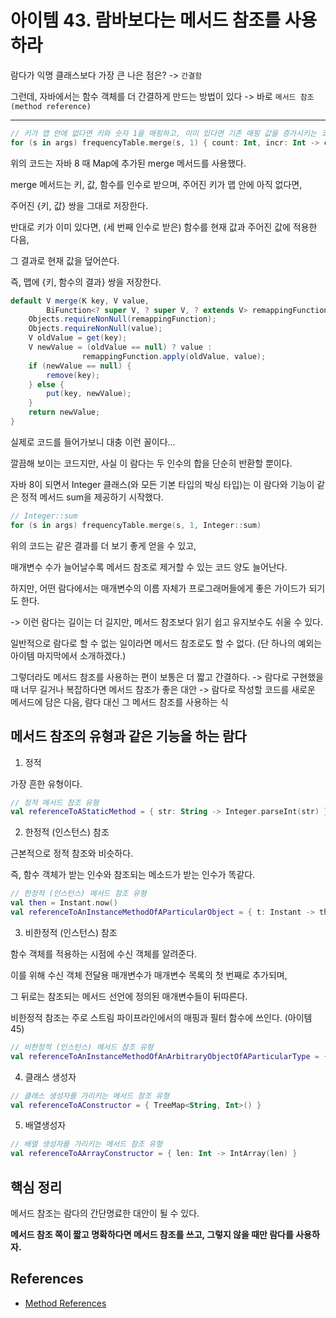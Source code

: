 # 아이템 43. 람바보다는 메서드 참조를 사용하라

람다가 익명 클래스보다 가장 큰 나은 점은? -> `간결함`

그런데, 자바에서는 함수 객체를 더 간결하게 만드는 방법이 있다 -> 바로 `메서드 참조 (method reference)`

---

```kotlin
// 키가 맵 안에 없다면 키와 숫자 1을 매핑하고, 이미 있다면 기존 매핑 값을 증가시키는 코드
for (s in args) frequencyTable.merge(s, 1) { count: Int, incr: Int -> count + incr }
```

위의 코드는 자바 8 때 Map에 추가된 merge 메서드를 사용했다.

merge 메서드는 키, 값, 함수를 인수로 받으며, 주어진 키가 맵 안에 아직 없다면,

주어진 {키, 값} 쌍을 그대로 저장한다.

반대로 키가 이미 있다면, (세 번째 인수로 받은) 함수를 현재 값과 주어진 값에 적용한 다음,

그 결과로 현재 값을 덮어쓴다.

즉, 맵에 {키, 함수의 결과} 쌍을 저장한다.

```java
default V merge(K key, V value,
        BiFunction<? super V, ? super V, ? extends V> remappingFunction) {
    Objects.requireNonNull(remappingFunction);
    Objects.requireNonNull(value);
    V oldValue = get(key);
    V newValue = (oldValue == null) ? value :
                remappingFunction.apply(oldValue, value);
    if (newValue == null) {
        remove(key);
    } else {
        put(key, newValue);
    }
    return newValue;
}
```

실제로 코드를 들어가보니 대충 이런 꼴이다...

깔끔해 보이는 코드지만, 사실 이 람다는 두 인수의 합을 단순히 반환할 뿐이다.

자바 8이 되면서 Integer 클래스(와 모든 기본 타입의 박싱 타입)는 이 람다와 기능이 같은 정적 메서드 sum을 제공하기 시작했다.

```kotlin
// Integer::sum
for (s in args) frequencyTable.merge(s, 1, Integer::sum)
```

위의 코드는 같은 결과를 더 보기 좋게 얻을 수 있고,

매개변수 수가 늘어날수록 메서드 참조로 제거할 수 있는 코드 양도 늘어난다.

하지만, 어떤 람다에서는 매개변수의 이름 자체가 프로그래머들에게 좋은 가이드가 되기도 한다.

-> 이런 람다는 길이는 더 길지만, 메서드 참조보다 읽기 쉽고 유지보수도 쉬울 수 있다.

일반적으로 람다로 할 수 없는 일이라면 메서드 참조로도 할 수 없다.
(단 하나의 예외는 아이템 마지막에서 소개하겠다.)

그렇더라도 메서드 참조를 사용하는 편이 보통은 더 짧고 간결하다.
-> 람다로 구현했을 때 너무 길거나 복잡하다면 메서드 참조가 좋은 대안
-> 람다로 작성할 코드를 새로운 메서드에 담은 다음, 람다 대신 그 메서드 참조를 사용하는 식

## 메서드 참조의 유형과 같은 기능을 하는 람다

1. 정적

가장 흔한 유형이다.

```kotlin
// 정적 메서드 참조 유형
val referenceToAStaticMethod = { str: String -> Integer.parseInt(str) }
```

2. 한정적 (인스턴스) 참조

근본적으로 정적 참조와 비슷하다.

즉, 함수 객체가 받는 인수와 참조되는 메소드가 받는 인수가 똑같다.

```kotlin
// 한정적 (인스턴스) 메서드 참조 유형
val then = Instant.now()
val referenceToAnInstanceMethodOfAParticularObject = { t: Instant -> then.isAfter(t) }
```

3. 비한정적 (인스턴스) 참조

함수 객체를 적용하는 시점에 수신 객체를 알려준다.

이를 위해 수신 객체 전달용 매개변수가 매개변수 목록의 첫 번째로 추가되며,

그 뒤로는 참조되는 메서드 선언에 정의된 매개변수들이 뒤따른다.

비한정적 참조는 주로 스트림 파이프라인에서의 매핑과 필터 함수에 쓰인다. (아이템 45)

```kotlin
// 비한정적 (인스턴스) 메서드 참조 유형
val referenceToAnInstanceMethodOfAnArbitraryObjectOfAParticularType = { str: String -> str.toLowerCase() }
```

4. 클래스 생성자

```kotlin
// 클래스 생성자를 가리키는 메서드 참조 유형
val referenceToAConstructor = { TreeMap<String, Int>() }
```

5. 배열생성자

```kotlin
// 배열 생성자를 가리키는 메서드 참조 유형
val referenceToAArrayConstructor = { len: Int -> IntArray(len) }
```

## 핵심 정리

메서드 참조는 람다의 간단명료한 대안이 될 수 있다.

**메서드 참조 쪽이 짧고 명확하다면 메서드 참조를 쓰고, 그렇지 않을 때만 람다를 사용하자.**

## References

- [Method References](https://docs.oracle.com/javase/tutorial/java/javaOO/methodreferences.html)
